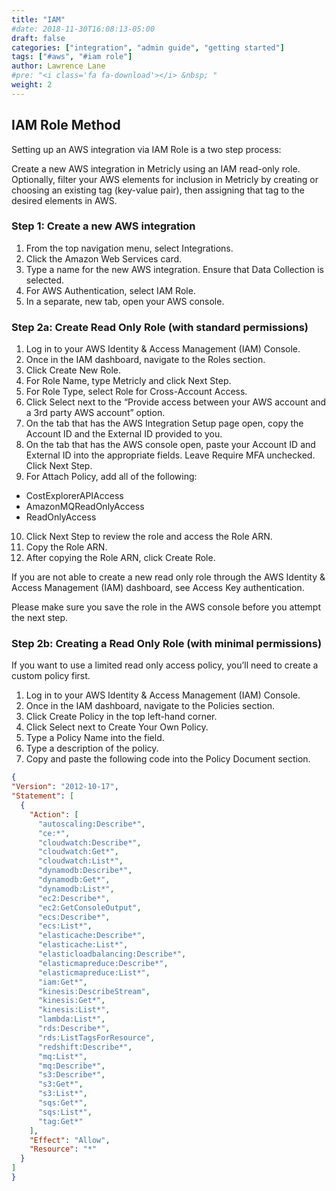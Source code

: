 ```yaml
---
title: "IAM"
#date: 2018-11-30T16:08:13-05:00
draft: false
categories: ["integration", "admin guide", "getting started"]
tags: ["#aws", "#iam role"]
author: Lawrence Lane
#pre: "<i class='fa fa-download'></i> &nbsp; "
weight: 2
---
```

## IAM Role Method

Setting up an AWS integration via IAM Role is a two step process:

Create a new AWS integration in Metricly using an IAM read-only role.
Optionally, filter your AWS elements for inclusion in Metricly by creating or choosing an existing tag (key-value pair), then assigning that tag to the desired elements in AWS.

### Step 1: Create a new AWS integration
1. From the top navigation menu, select Integrations.
2. Click the Amazon Web Services card.
3. Type a name for the new AWS integration. Ensure that Data Collection is selected.
4. For AWS Authentication, select IAM Role.
5. In a separate, new tab, open your AWS console.

### Step 2a: Create Read Only Role (with standard permissions)
1. Log in to your AWS Identity & Access Management (IAM) Console.
2. Once in the IAM dashboard, navigate to the Roles section.
3. Click Create New Role.
4. For Role Name, type Metricly and click Next Step.
5. For Role Type, select Role for Cross-Account Access.
6. Click Select next to the “Provide access between your AWS account and a 3rd party AWS account” option.
7. On the tab that has the AWS Integration Setup page open, copy the Account ID and the External ID provided to you.
8. On the tab that has the AWS console open, paste your Account ID and External ID into the appropriate fields. Leave Require MFA unchecked. Click Next Step.
9. For Attach Policy, add all of the following:
 - CostExplorerAPIAccess
 - AmazonMQReadOnlyAccess
 - ReadOnlyAccess
10. Click Next Step to review the role and access the Role ARN.
11. Copy the Role ARN.
12. After copying the Role ARN, click Create Role.

If you are not able to create a new read only role through the AWS Identity & Access Management (IAM) dashboard, see Access Key authentication.

Please make sure you save the role in the AWS console before you attempt the next step.

### Step 2b: Creating a Read Only Role (with minimal permissions)
If you want to use a limited read only access policy, you’ll need to create a custom policy first.

1. Log in to your AWS Identity & Access Management (IAM) Console.
2. Once in the IAM dashboard, navigate to the Policies section.
3. Click Create Policy in the top left-hand corner.
4. Click Select next to Create Your Own Policy.
5. Type a Policy Name into the field.
6. Type a description of the policy.
7. Copy and paste the following code into the Policy Document section.

```json
{
"Version": "2012-10-17",
"Statement": [
  {
    "Action": [
      "autoscaling:Describe*",        
      "ce:*",
      "cloudwatch:Describe*",
      "cloudwatch:Get*",
      "cloudwatch:List*",
      "dynamodb:Describe*",
      "dynamodb:Get*",
      "dynamodb:List*",
      "ec2:Describe*",
      "ec2:GetConsoleOutput",
      "ecs:Describe*",
      "ecs:List*",
      "elasticache:Describe*",
      "elasticache:List*",
      "elasticloadbalancing:Describe*",
      "elasticmapreduce:Describe*",
      "elasticmapreduce:List*",
      "iam:Get*",
      "kinesis:DescribeStream",
      "kinesis:Get*",
      "kinesis:List*",
      "lambda:List*",
      "rds:Describe*",
      "rds:ListTagsForResource",
      "redshift:Describe*",
      "mq:List*",
      "mq:Describe*",
      "s3:Describe*",
      "s3:Get*",
      "s3:List*",
      "sqs:Get*",
      "sqs:List*",
      "tag:Get*"
    ],
    "Effect": "Allow",
    "Resource": "*"
  }
]
}
```
